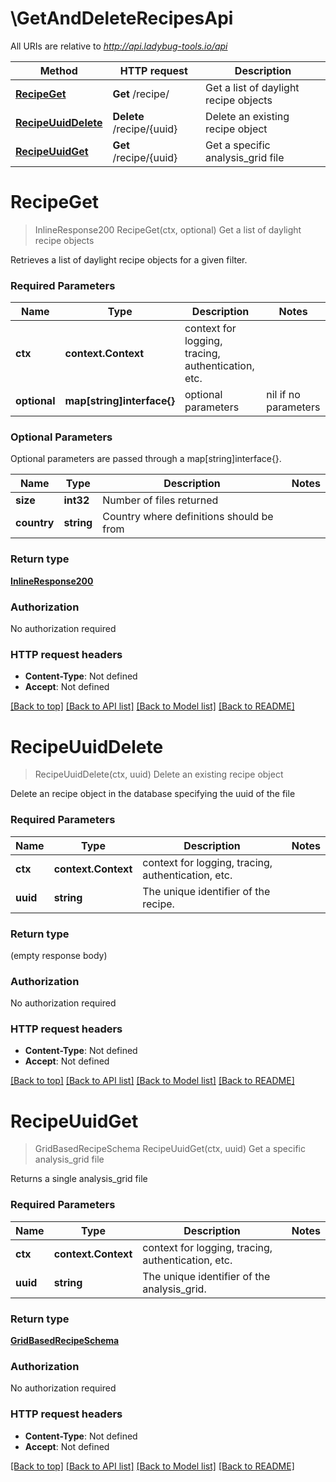 # \GetAndDeleteRecipesApi

All URIs are relative to *http://api.ladybug-tools.io/api*

Method | HTTP request | Description
------------- | ------------- | -------------
[**RecipeGet**](GetAndDeleteRecipesApi.md#RecipeGet) | **Get** /recipe/ | Get a list of daylight recipe objects
[**RecipeUuidDelete**](GetAndDeleteRecipesApi.md#RecipeUuidDelete) | **Delete** /recipe/{uuid} | Delete an existing recipe object
[**RecipeUuidGet**](GetAndDeleteRecipesApi.md#RecipeUuidGet) | **Get** /recipe/{uuid} | Get a specific analysis_grid file


# **RecipeGet**
> InlineResponse200 RecipeGet(ctx, optional)
Get a list of daylight recipe objects

Retrieves a list of daylight recipe objects for a given filter.

### Required Parameters

Name | Type | Description  | Notes
------------- | ------------- | ------------- | -------------
 **ctx** | **context.Context** | context for logging, tracing, authentication, etc.
 **optional** | **map[string]interface{}** | optional parameters | nil if no parameters

### Optional Parameters
Optional parameters are passed through a map[string]interface{}.

Name | Type | Description  | Notes
------------- | ------------- | ------------- | -------------
 **size** | **int32**| Number of files returned | 
 **country** | **string**| Country where definitions should be from | 

### Return type

[**InlineResponse200**](inline_response_200.md)

### Authorization

No authorization required

### HTTP request headers

 - **Content-Type**: Not defined
 - **Accept**: Not defined

[[Back to top]](#) [[Back to API list]](../README.md#documentation-for-api-endpoints) [[Back to Model list]](../README.md#documentation-for-models) [[Back to README]](../README.md)

# **RecipeUuidDelete**
> RecipeUuidDelete(ctx, uuid)
Delete an existing recipe object

Delete an recipe object in the database specifying the uuid of the file

### Required Parameters

Name | Type | Description  | Notes
------------- | ------------- | ------------- | -------------
 **ctx** | **context.Context** | context for logging, tracing, authentication, etc.
  **uuid** | **string**| The unique identifier of the recipe. | 

### Return type

 (empty response body)

### Authorization

No authorization required

### HTTP request headers

 - **Content-Type**: Not defined
 - **Accept**: Not defined

[[Back to top]](#) [[Back to API list]](../README.md#documentation-for-api-endpoints) [[Back to Model list]](../README.md#documentation-for-models) [[Back to README]](../README.md)

# **RecipeUuidGet**
> GridBasedRecipeSchema RecipeUuidGet(ctx, uuid)
Get a specific analysis_grid file

Returns a single analysis_grid file

### Required Parameters

Name | Type | Description  | Notes
------------- | ------------- | ------------- | -------------
 **ctx** | **context.Context** | context for logging, tracing, authentication, etc.
  **uuid** | **string**| The unique identifier of the analysis_grid. | 

### Return type

[**GridBasedRecipeSchema**](GridBasedRecipeSchema.md)

### Authorization

No authorization required

### HTTP request headers

 - **Content-Type**: Not defined
 - **Accept**: Not defined

[[Back to top]](#) [[Back to API list]](../README.md#documentation-for-api-endpoints) [[Back to Model list]](../README.md#documentation-for-models) [[Back to README]](../README.md)


